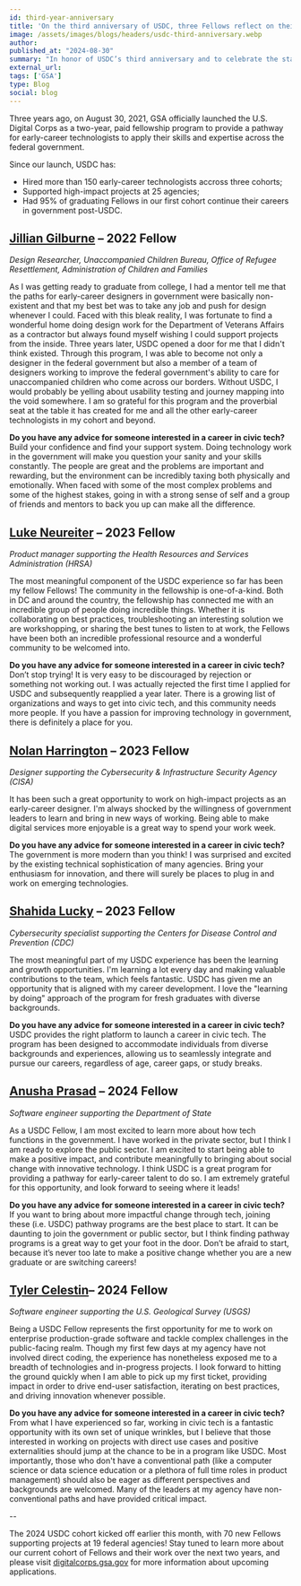 ```yaml
---
id: third-year-anniversary
title: 'On the third anniversary of USDC, three Fellows reflect on their experiences'
image: /assets/images/blogs/headers/usdc-third-anniversary.webp
author: 
published_at: "2024-08-30"
summary: "In honor of USDC’s third anniversary and to celebrate the start of the latest 2024 cohort, Fellows reflect on their experiences and how USDC has impacted their career."
external_url: 
tags: ['GSA']
type: Blog
social: blog
---
```


Three years ago, on August 30, 2021, GSA officially launched the U.S. Digital Corps as a two-year, paid fellowship program to provide a pathway for early-career technologists to apply their skills and expertise across the federal government.

Since our launch, USDC has:
- Hired more than 150 early-career technologists accross three cohorts;
- Supported high-impact projects at 25 agencies;
- Had 95% of graduating Fellows in our first cohort continue their careers in government post-USDC.

## [Jillian Gilburne]({{site.baseurl}}/fellows/jillian-gilburne/) – 2022 Fellow
*Design Researcher, Unaccompanied Children Bureau, Office of Refugee Resettlement, Administration of Children and Families*

As I was getting ready to graduate from college, I had a mentor tell me that the paths for early-career designers in government were basically non-existent and that my best bet was to take any job and push for design whenever I could. Faced with this bleak reality, I was fortunate to find a wonderful home doing design work for the Department of Veterans Affairs as a contractor but always found myself wishing I could support projects from the inside. Three years later, USDC opened a door for me that I didn't think existed. Through this program, I was able to become not only a designer in the federal government but also a member of a team of designers working to improve the federal government's ability to care for unaccompanied children who come across our borders. Without USDC, I would probably be yelling about usability testing and journey mapping into the void somewhere. I am so grateful for this program and the proverbial seat at the table it has created for me and all the other early-career technologists in my cohort and beyond.

**Do you have any advice for someone interested in a career in civic tech?**  
Build your confidence and find your support system. Doing technology work in the government will make you question your sanity and your skills constantly. The people are great and the problems are important and rewarding, but the environment can be incredibly taxing both physically and emotionally. When faced with some of the most complex problems and some of the highest stakes, going in with a strong sense of self and a group of friends and mentors to back you up can make all the difference. 

## [Luke Neureiter]({{site.baseurl}}/fellows/luke-neureiter/) – 2023 Fellow
*Product manager supporting the Health Resources and Services Administration (HRSA)*

The most meaningful component of the USDC experience so far has been my fellow Fellows! The community in the fellowship is one-of-a-kind. Both in DC and around the country, the fellowship has connected me with an incredible group of people doing incredible things. Whether it is collaborating on best practices, troubleshooting an interesting solution we are workshopping, or sharing the best tunes to listen to at work, the Fellows have been both an incredible professional resource and a wonderful community to be welcomed into.

**Do you have any advice for someone interested in a career in civic tech?**  
Don’t stop trying! It is very easy to be discouraged by rejection or something not working out. I was actually rejected the first time I applied for USDC and subsequently reapplied a year later. There is a growing list of organizations and ways to get into civic tech, and this community needs more people. If you have a passion for improving technology in government, there is definitely a place for you.

## [Nolan Harrington]({{site.baseurl}}/fellows/nolan-harrington/) – 2023 Fellow
*Designer supporting the Cybersecurity & Infrastructure Security Agency (CISA)*

It has been such a great opportunity to work on high-impact projects as an early-career designer. I'm always shocked by the willingness of government leaders to learn and bring in new ways of working. Being able to make digital services more enjoyable is a great way to spend your work week.

**Do you have any advice for someone interested in a career in civic tech?**  
The government is more modern than you think! I was surprised and excited by the existing technical sophistication of many agencies. Bring your enthusiasm for innovation, and there will surely be places to plug in and work on emerging technologies.

## [Shahida Lucky]({{site.baseurl}}/fellows/shahida-lucky/) – 2023 Fellow
*Cybersecurity specialist supporting the Centers for Disease Control and Prevention (CDC)*

The most meaningful part of my USDC experience has been the learning and growth opportunities. I'm learning a lot every day and making valuable contributions to the team, which feels fantastic. USDC has given me an opportunity that is aligned with my career development. I love the "learning by doing" approach of the program for fresh graduates with diverse backgrounds.

**Do you have any advice for someone interested in a career in civic tech?**  
USDC provides the right platform to launch a career in civic tech. The program has been designed to accommodate individuals from diverse backgrounds and experiences, allowing us to seamlessly integrate and pursue our careers, regardless of age, career gaps, or study breaks.

## [Anusha Prasad]({{site.baseurl}}/fellows/anusha-prasad/) – 2024 Fellow
*Software engineer supporting the Department of State*

As a USDC Fellow, I am most excited to learn more about how tech functions in the government. I have worked in the private sector, but I think I am ready to explore the public sector. I am excited to start being able to make a positive impact, and contribute meaningfully to bringing about social change with innovative technology. I think USDC is a great program for providing a pathway for early-career talent to do so. I am extremely grateful for this opportunity, and look forward to seeing where it leads!

**Do you have any advice for someone interested in a career in civic tech?**  
If you want to bring about more impactful change through tech, joining these (i.e. USDC) pathway programs are the best place to start. It can be daunting to join the government or public sector, but I think finding pathway programs is a great way to get your foot in the door. Don’t be afraid to start, because it’s never too late to make a positive change whether you are a new graduate or are switching careers!

## [Tyler Celestin]({{site.baseurl}}/fellows/tyler-celestin/)– 2024 Fellow
*Software engineer supporting the U.S. Geological Survey (USGS)*

Being a USDC Fellow represents the first opportunity for me to work on enterprise production-grade software and tackle complex challenges in the public-facing realm. Though my first few days at my agency have not involved direct coding, the experience has nonetheless exposed me to a breadth of technologies and in-progress projects. I look forward to hitting the ground quickly when I am able to pick up my first ticket, providing impact in order to drive end-user satisfaction, iterating on best practices, and driving innovation whenever possible.

**Do you have any advice for someone interested in a career in civic tech?**  
From what I have experienced so far, working in civic tech is a fantastic opportunity with its own set of unique wrinkles, but I believe that those interested in working on projects with direct use cases and positive externalities should jump at the chance to be in a program like USDC. Most importantly, those who don't have a conventional path (like a computer science or data science education or a plethora of full time roles in product management) should also be eager as different perspectives and backgrounds are welcomed. Many of the leaders at my agency have non-conventional paths and have provided critical impact.

--

The 2024 USDC cohort kicked off earlier this month, with 70 new Fellows supporting projects at 19 federal agencies! Stay tuned to learn more about our current cohort of Fellows and their work over the next two years, and please visit [digitalcorps.gsa.gov](http://digitalcorps.gsa.gov) for more information about upcoming applications.
